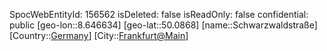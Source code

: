 ﻿---
location: [50.0868,8.646634]
type: Station
tags:
- geo/Station

---
SpocWebEntityId: 156562
isDeleted: false
isReadOnly: false
confidential: public
[geo-lon::8.646634]
[geo-lat::50.0868]
[name::Schwarzwaldstraße]
[Country::[Germany](geo/Continent/Europe/Germany.md)]
[City::[Frankfurt@Main](geo/Continent/Europe/Germany/Hessen/Frankfurt@Main.md)]

